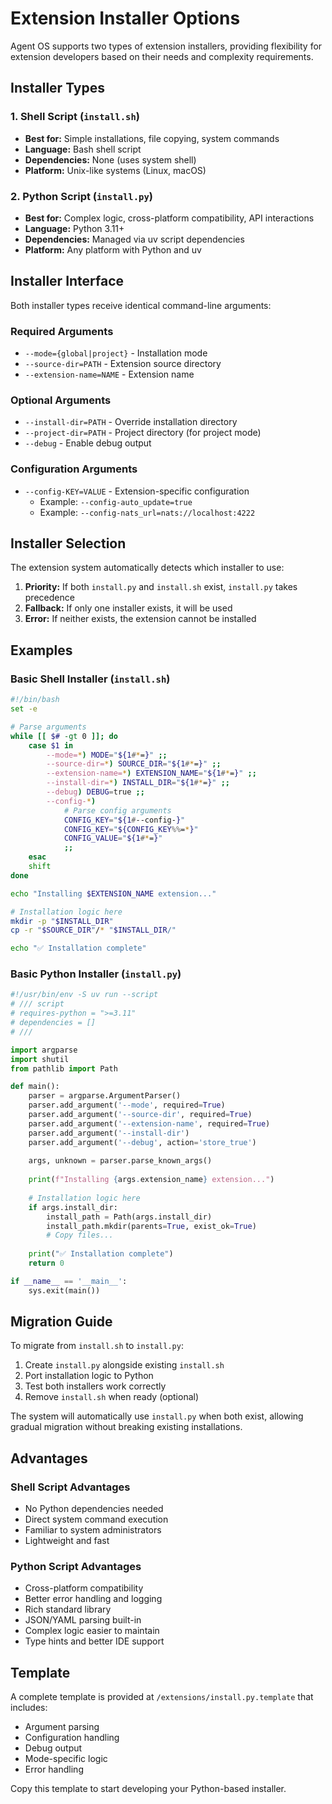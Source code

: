 # Extension Installer Options

Agent OS supports two types of extension installers, providing flexibility for extension developers based on their needs and complexity requirements.

## Installer Types

### 1. Shell Script (`install.sh`)
- **Best for:** Simple installations, file copying, system commands
- **Language:** Bash shell script
- **Dependencies:** None (uses system shell)
- **Platform:** Unix-like systems (Linux, macOS)

### 2. Python Script (`install.py`)
- **Best for:** Complex logic, cross-platform compatibility, API interactions
- **Language:** Python 3.11+
- **Dependencies:** Managed via uv script dependencies
- **Platform:** Any platform with Python and uv

## Installer Interface

Both installer types receive identical command-line arguments:

### Required Arguments
- `--mode={global|project}` - Installation mode
- `--source-dir=PATH` - Extension source directory
- `--extension-name=NAME` - Extension name

### Optional Arguments
- `--install-dir=PATH` - Override installation directory
- `--project-dir=PATH` - Project directory (for project mode)
- `--debug` - Enable debug output

### Configuration Arguments
- `--config-KEY=VALUE` - Extension-specific configuration
  - Example: `--config-auto_update=true`
  - Example: `--config-nats_url=nats://localhost:4222`

## Installer Selection

The extension system automatically detects which installer to use:

1. **Priority:** If both `install.py` and `install.sh` exist, `install.py` takes precedence
2. **Fallback:** If only one installer exists, it will be used
3. **Error:** If neither exists, the extension cannot be installed

## Examples

### Basic Shell Installer (`install.sh`)

```bash
#!/bin/bash
set -e

# Parse arguments
while [[ $# -gt 0 ]]; do
    case $1 in
        --mode=*) MODE="${1#*=}" ;;
        --source-dir=*) SOURCE_DIR="${1#*=}" ;;
        --extension-name=*) EXTENSION_NAME="${1#*=}" ;;
        --install-dir=*) INSTALL_DIR="${1#*=}" ;;
        --debug) DEBUG=true ;;
        --config-*) 
            # Parse config arguments
            CONFIG_KEY="${1#--config-}"
            CONFIG_KEY="${CONFIG_KEY%%=*}"
            CONFIG_VALUE="${1#*=}"
            ;;
    esac
    shift
done

echo "Installing $EXTENSION_NAME extension..."

# Installation logic here
mkdir -p "$INSTALL_DIR"
cp -r "$SOURCE_DIR"/* "$INSTALL_DIR/"

echo "✅ Installation complete"
```

### Basic Python Installer (`install.py`)

```python
#!/usr/bin/env -S uv run --script
# /// script
# requires-python = ">=3.11"
# dependencies = []
# ///

import argparse
import shutil
from pathlib import Path

def main():
    parser = argparse.ArgumentParser()
    parser.add_argument('--mode', required=True)
    parser.add_argument('--source-dir', required=True)
    parser.add_argument('--extension-name', required=True)
    parser.add_argument('--install-dir')
    parser.add_argument('--debug', action='store_true')
    
    args, unknown = parser.parse_known_args()
    
    print(f"Installing {args.extension_name} extension...")
    
    # Installation logic here
    if args.install_dir:
        install_path = Path(args.install_dir)
        install_path.mkdir(parents=True, exist_ok=True)
        # Copy files...
    
    print("✅ Installation complete")
    return 0

if __name__ == '__main__':
    sys.exit(main())
```

## Migration Guide

To migrate from `install.sh` to `install.py`:

1. Create `install.py` alongside existing `install.sh`
2. Port installation logic to Python
3. Test both installers work correctly
4. Remove `install.sh` when ready (optional)

The system will automatically use `install.py` when both exist, allowing gradual migration without breaking existing installations.

## Advantages

### Shell Script Advantages
- No Python dependencies needed
- Direct system command execution
- Familiar to system administrators
- Lightweight and fast

### Python Script Advantages
- Cross-platform compatibility
- Better error handling and logging
- Rich standard library
- JSON/YAML parsing built-in
- Complex logic easier to maintain
- Type hints and better IDE support

## Template

A complete template is provided at `/extensions/install.py.template` that includes:
- Argument parsing
- Configuration handling
- Debug output
- Mode-specific logic
- Error handling

Copy this template to start developing your Python-based installer.